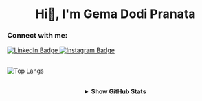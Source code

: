 <div id="header" align="center">
<!--   <img src="https://media.giphy.com/media/Qo2dupDib32rkTY4hX/giphy.gif" width="200"/> -->
  <h1>Hi👋, I'm Gema Dodi Pranata</h1>
</div>

<p align="center">
<!--   I am an enthusiastic graduate in Informatics with a specific interest in web development and software engineering. Proficient in building and optimizing websites, with a strong foundation in programming languages such as JavaScript, and PHP. I am eager to apply the theoretical knowledge gained from lectures to real-world projects and challenges. I have the ability to adapt quickly to new technologies and environments. I am highly enthusiastic about contributing to innovative solutions and driving meaningful impact in the technology industry. -->
</p>


<div id="badges">
<h3 align="left" class="heading-element" dir="auto">Connect with me:</h3>
  
  <a href="https://www.linkedin.com/in/gemadp/" target="_blank">
    <img src="https://img.shields.io/badge/LinkedIn-%230A66C2?style=for-the-badge&logo=linkedin&logoColor=white" alt="LinkedIn Badge"/>
  </a>
  <a href="https://www.instagram.com/gemadp01/" target="_blank">
    <img src="https://img.shields.io/badge/Instagram-%23E4405F?style=for-the-badge&logo=instagram&logoColor=white" alt="Instagram Badge"/>
  </a>
</div>

<br>

![Top Langs](https://github-readme-stats.vercel.app/api/top-langs/?username=gemadp01&hide_progress=true)


<br>

<details align="center">
  <summary>
    <b>Show GitHub Stats</b>
  </summary>
  
  <p dir="auto">
    <a target="_blank" rel="noopener noreferrer nofollow" href="https://github-readme-stats.vercel.app/api?username=gemadp01&show_icons=true&theme=tokyonight">
      <img src="https://github-readme-stats.vercel.app/api?username=gemadp01&show_icons=true&theme=tokyonight" alt="gemadp01" style="max-width: 100%;">
    </a>
  </p>
</details>
<!---
gemadp01/gemadp01 is a ✨ special ✨ repository because its `README.md` (this file) appears on your GitHub profile.
You can click the Preview link to take a look at your changes.
--->

